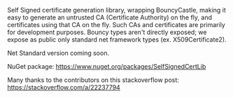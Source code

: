 ﻿Self Signed certificate generation library, wrapping BouncyCastle, making it easy to generate an untrusted CA (Certificate Authority) on the fly, and certificates using that CA on the fly. Such CAs and certificates are primarily for development purposes. Bouncy types aren't directly exposed; we expose as public only standard net framework types (ex. X509Certificate2).

Net Standard version coming soon.

NuGet package:
https://www.nuget.org/packages/SelfSignedCertLib

Many thanks to the contributors on this stackoverflow post:
https://stackoverflow.com/a/22237794